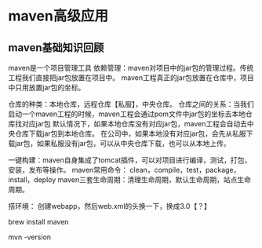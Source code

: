 # maven高级应用

## maven基础知识回顾

maven是一个项目管理工具
依赖管理：maven对项目中的jar包的管理过程。传统工程我们直接把jar包放置在项目中。
maven工程真正的jar包放置在仓库中，项目中只用放置jar包的坐标。

仓库的种类：本地仓库，远程仓库【私服】，中央仓库。
仓库之间的关系：当我们启动一个maven工程的时候，maven工程会通过pom文件中jar包的坐标去本地仓库找对应jar包
默认情况下，如果本地仓库没有对应jar包，maven工程会自动去中央仓库下载jar包到本地仓库。
在公司中，如果本地没有对应jar包，会先从私服下载jar包，如果私服没有jar包，可以从中央仓库下载，也可以从本地上传。

一键构建：maven自身集成了tomcat插件，可以对项目进行编译，测试，打包，安装，发布等操作。
maven常用命令：
clean，compile，test，package，install，deploy
maven三套生命周期：清理生命周期，默认生命周期，站点生命周期。

搭环境：
创建webapp，然后web.xml的头换一下，换成3.0【？】





brew install maven

mvn -version